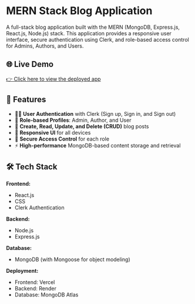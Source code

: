# MERN Stack Blog Application

A full-stack blog application built with the MERN (MongoDB, Express.js, React.js, Node.js) stack. This application provides a responsive user interface, secure authentication using Clerk, and role-based access control for Admins, Authors, and Users.

## 🌐 Live Demo

[👉 Click here to view the deployed app](https://blog-application1-ebon.vercel.app/)


## 📌 Features

- 🧑‍💻 **User Authentication** with Clerk (Sign up, Sign in, and Sign out)
- 👤 **Role-based Profiles**: Admin, Author, and User
- 📝 **Create, Read, Update, and Delete (CRUD)** blog posts
- 📄 **Responsive UI** for all devices
- 🔐 **Secure Access Control** for each role
- ⚡ **High-performance** MongoDB-based content storage and retrieval


## 🛠️ Tech Stack

**Frontend:**
- React.js
- CSS
- Clerk Authentication

**Backend:**
- Node.js
- Express.js

**Database:**
- MongoDB (with Mongoose for object modeling)

**Deployment:**
- Frontend: Vercel 
- Backend: Render 
- Database: MongoDB Atlas


